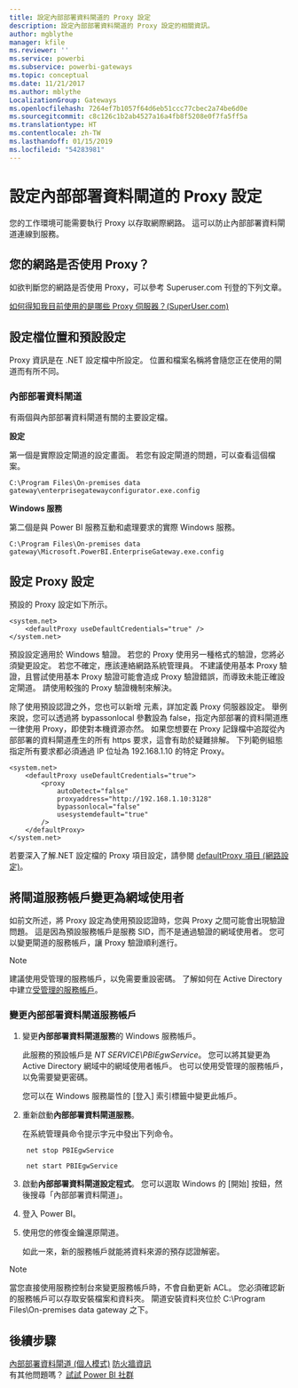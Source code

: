 ```yaml
---
title: 設定內部部署資料閘道的 Proxy 設定
description: 設定內部部署資料閘道的 Proxy 設定的相關資訊。
author: mgblythe
manager: kfile
ms.reviewer: ''
ms.service: powerbi
ms.subservice: powerbi-gateways
ms.topic: conceptual
ms.date: 11/21/2017
ms.author: mblythe
LocalizationGroup: Gateways
ms.openlocfilehash: 7264ef7b1057f64d6eb51ccc77cbec2a74be6d0e
ms.sourcegitcommit: c8c126c1b2ab4527a16a4fb8f5208e0f7fa5ff5a
ms.translationtype: HT
ms.contentlocale: zh-TW
ms.lasthandoff: 01/15/2019
ms.locfileid: "54283981"
---
```

# <a name="configuring-proxy-settings-for-the-on-premises-data-gateway"></a>設定內部部署資料閘道的 Proxy 設定
您的工作環境可能需要執行 Proxy 以存取網際網路。 這可以防止內部部署資料閘道連線到服務。

## <a name="does-your-network-use-a-proxy"></a>您的網路是否使用 Proxy？
如欲判斷您的網路是否使用 Proxy，可以參考 Superuser.com 刊登的下列文章。

[如何得知我目前使用的是哪些 Proxy 伺服器？(SuperUser.com)](https://superuser.com/questions/346372/how-do-i-know-what-proxy-server-im-using)

## <a name="configuration-file-location-and-default-configuration"></a>設定檔位置和預設設定
Proxy 資訊是在 .NET 設定檔中所設定。 位置和檔案名稱將會隨您正在使用的閘道而有所不同。

### <a name="on-premises-data-gateway"></a>內部部署資料閘道
有兩個與內部部署資料閘道有關的主要設定檔。

**設定**

第一個是實際設定閘道的設定畫面。 若您有設定閘道的問題，可以查看這個檔案。

    C:\Program Files\On-premises data gateway\enterprisegatewayconfigurator.exe.config

**Windows 服務**

第二個是與 Power BI 服務互動和處理要求的實際 Windows 服務。

    C:\Program Files\On-premises data gateway\Microsoft.PowerBI.EnterpriseGateway.exe.config

## <a name="configuring-proxy-settings"></a>設定 Proxy 設定
預設的 Proxy 設定如下所示。

    <system.net>
        <defaultProxy useDefaultCredentials="true" />
    </system.net>

預設設定適用於 Windows 驗證。 若您的 Proxy 使用另一種格式的驗證，您將必須變更設定。 若您不確定，應該連絡網路系統管理員。 不建議使用基本 Proxy 驗證，且嘗試使用基本 Proxy 驗證可能會造成 Proxy 驗證錯誤，而導致未能正確設定閘道。 請使用較強的 Proxy 驗證機制來解決。

除了使用預設認證之外，您也可以新增 <proxy> 元素，詳加定義 Proxy 伺服器設定。 舉例來說，您可以透過將 bypassonlocal 參數設為 false，指定內部部署的資料閘道應一律使用 Proxy，即使對本機資源亦然。 如果您想要在 Proxy 記錄檔中追蹤從內部部署的資料閘道產生的所有 https 要求，這會有助於疑難排解。 下列範例組態指定所有要求都必須通過 IP 位址為 192.168.1.10 的特定 Proxy。

    <system.net>
        <defaultProxy useDefaultCredentials="true">
            <proxy  
                autoDetect="false"  
                proxyaddress="http://192.168.1.10:3128"  
                bypassonlocal="false"  
                usesystemdefault="true"
            />  
        </defaultProxy>
    </system.net>

若要深入了解.NET 設定檔的 Proxy 項目設定，請參閱 [defaultProxy 項目 (網路設定)](https://msdn.microsoft.com/library/kd3cf2ex.aspx)。

## <a name="changing-the-gateway-service-account-to-a-domain-user"></a>將閘道服務帳戶變更為網域使用者
如前文所述，將 Proxy 設定為使用預設認證時，您與 Proxy 之間可能會出現驗證問題。 這是因為預設服務帳戶是服務 SID，而不是通過驗證的網域使用者。 您可以變更閘道的服務帳戶，讓 Proxy 驗證順利進行。

> [!NOTE]
> 建議使用受管理的服務帳戶，以免需要重設密碼。 了解如何在 Active Directory 中建立[受管理的服務帳戶](https://technet.microsoft.com/library/dd548356.aspx)。
> 
> 

### <a name="change-the-on-premises-data-gateway-service-account"></a>變更內部部署資料閘道服務帳戶
1. 變更**內部部署資料閘道服務**的 Windows 服務帳戶。

    此服務的預設帳戶是 *NT SERVICE\PBIEgwService*。 您可以將其變更為 Active Directory 網域中的網域使用者帳戶。 也可以使用受管理的服務帳戶，以免需要變更密碼。

    您可以在 Windows 服務屬性的 [登入] 索引標籤中變更此帳戶。
2. 重新啟動**內部部署資料閘道服務**。

    在系統管理員命令提示字元中發出下列命令。

        net stop PBIEgwService

        net start PBIEgwService
3. 啟動**內部部署資料閘道設定程式**。 您可以選取 Windows 的 [開始] 按鈕，然後搜尋「內部部署資料閘道」。
4. 登入 Power BI。
5. 使用您的修復金鑰還原閘道。

    如此一來，新的服務帳戶就能將資料來源的預存認證解密。

> [!NOTE]
> 當您直接使用服務控制台來變更服務帳戶時，不會自動更新 ACL。 您必須確認新的服務帳戶可以存取安裝檔案和資料夾。 閘道安裝資料夾位於 C:\Program Files\On-premises data gateway 之下。 
> 

## <a name="next-steps"></a>後續步驟
[內部部署資料閘道 (個人模式)](service-gateway-personal-mode.md)
[防火牆資訊](service-gateway-onprem-tshoot.md#firewall-or-proxy)  
有其他問題嗎？ [試試 Power BI 社群](http://community.powerbi.com/)

